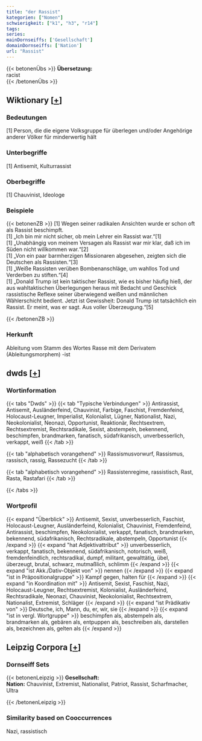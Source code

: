 ```yaml
---
title: "der Rassist"
kategorien: ["Nomen"]
schwierigkeit: ["k1", "h3", "r14"]
tags:
series:
mainDornseiffs: ['Gesellschaft']
domainDornseiffs: ['Nation']
url: "Rassist"
---
```


{{< betonenÜbs >}}
**Übersetzung:**  
racist  
{{< /betonenÜbs >}}

## Wiktionary [[+](https://de.wiktionary.org/wiki/Rassist)]

### Bedeutungen
[1] Person, die die eigene Volksgruppe für überlegen und/oder Angehörige anderer Völker für minderwertig hält  

### Unterbegriffe
[1] Antisemit, Kulturrassist  

### Oberbegriffe
[1] Chauvinist, Ideologe  

### Beispiele
{{< betonenZB >}}
[1] Wegen seiner radikalen Ansichten wurde er schon oft als Rassist beschimpft.  
[1] „Ich bin mir nicht sicher, ob mein Lehrer ein Rassist war.“[1]  
[1] „Unabhängig von meinem Versagen als Rassist war mir klar, daß ich im Süden nicht willkommen war.“[2]  
[1] „Von ein paar barmherzigen Missionaren abgesehen, zeigten sich die Deutschen als Rassisten.“[3]  
[1] „Weiße Rassisten verüben Bombenanschläge, um wahllos Tod und Verderben zu stiften.“[4]  
[1] „Donald Trump ist kein taktischer Rassist, wie es bisher häufig hieß, der aus wahltaktischen Überlegungen heraus mit Bedacht und Geschick rassistische Reflexe seiner überwiegend weißen und männlichen Wählerschicht bedient. Jetzt ist Gewissheit: Donald Trump ist tatsächlich ein Rassist. Er meint, was er sagt. Aus voller Überzeugung.“[5]  

{{< /betonenZB >}}
### Herkunft
Ableitung vom Stamm des Wortes Rasse mit dem Derivatem (Ableitungsmorphem) -ist  



## dwds [[+](https://www.dwds.de/wb/Rassist)]

### Wortinformation
{{< tabs "Dwds" >}}
{{< tab "Typische Verbindungen" >}}
Antirassist, Antisemit, Ausländerfeind, Chauvinist, Farbige, Faschist, Fremdenfeind, Holocaust-Leugner, Imperialist, Kolonialist, Lügner, Nationalist, Nazi, Neokolonialist, Neonazi, Opportunist, Reaktionär, Rechtsextrem, Rechtsextremist, Rechtsradikale, Sexist, abstempeln, bekennend, beschimpfen, brandmarken, fanatisch, südafrikanisch, unverbesserlich, verkappt, weiß
{{< /tab >}}

{{< tab "alphabetisch vorangehend" >}}
Rassismusvorwurf, Rassismus, rassisch, rassig, Rassezucht
{{< /tab >}}

{{< tab "alphabetisch vorangehend" >}}
Rassistenregime, rassistisch, Rast, Rasta, Rastafari
{{< /tab >}}

{{< /tabs >}}

### Wortprofil
{{< expand "Überblick" >}} Antisemit, Sexist, unverbesserlich, Faschist, Holocaust-Leugner, Ausländerfeind, Kolonialist, Chauvinist, Fremdenfeind, Antirassist, beschimpfen, Neokolonialist, verkappt, fanatisch, brandmarken, bekennend, südafrikanisch, Rechtsradikale, abstempeln, Opportunist {{< /expand >}}
{{< expand "hat Adjektivattribut" >}} unverbesserlich, verkappt, fanatisch, bekennend, südafrikanisch, notorisch, weiß, fremdenfeindlich, rechtsradikal, dumpf, militant, gewalttätig, übel, überzeugt, brutal, schwarz, mutmaßlich, schlimm {{< /expand >}}
{{< expand "ist Akk./Dativ-Objekt von" >}} nennen {{< /expand >}}
{{< expand "ist in Präpositionalgruppe" >}} Kampf gegen, halten für {{< /expand >}}
{{< expand "in Koordination mit" >}} Antisemit, Sexist, Faschist, Nazi, Holocaust-Leugner, Rechtsextremist, Kolonialist, Ausländerfeind, Rechtsradikale, Neonazi, Chauvinist, Neokolonialist, Rechtsextrem, Nationalist, Extremist, Schläger {{< /expand >}}
{{< expand "ist Prädikativ von" >}} Deutsche, ich, Mann, du, er, wir, sie {{< /expand >}}
{{< expand "ist in vergl. Wortgruppe" >}} beschimpfen als, abstempeln als, brandmarken als, gebären als, entpuppen als, beschreiben als, darstellen als, bezeichnen als, gelten als {{< /expand >}}

## Leipzig Corpora [[+](https://corpora.uni-leipzig.de/en/res?word=Rassist&corpusId=deu_newscrawl-public_2018)]

### Dornseiff Sets
{{< betonenLeipzig >}}
**Gesellschaft:**  
**Nation:** Chauvinist, Extremist, Nationalist, Patriot, Rassist, Scharfmacher, Ultra  

{{< /betonenLeipzig >}}

### Similarity based on Cooccurrences
Nazi, rassistisch


